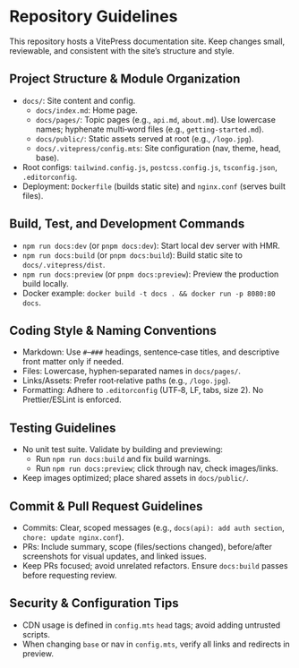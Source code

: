 # Repository Guidelines

This repository hosts a VitePress documentation site. Keep changes small, reviewable, and consistent with the site’s structure and style.

## Project Structure & Module Organization
- `docs/`: Site content and config.
  - `docs/index.md`: Home page.
  - `docs/pages/`: Topic pages (e.g., `api.md`, `about.md`). Use lowercase names; hyphenate multi‑word files (e.g., `getting-started.md`).
  - `docs/public/`: Static assets served at root (e.g., `/logo.jpg`).
  - `docs/.vitepress/config.mts`: Site configuration (nav, theme, head, base).
- Root configs: `tailwind.config.js`, `postcss.config.js`, `tsconfig.json`, `.editorconfig`.
- Deployment: `Dockerfile` (builds static site) and `nginx.conf` (serves built files).

## Build, Test, and Development Commands
- `npm run docs:dev` (or `pnpm docs:dev`): Start local dev server with HMR.
- `npm run docs:build` (or `pnpm docs:build`): Build static site to `docs/.vitepress/dist`.
- `npm run docs:preview` (or `pnpm docs:preview`): Preview the production build locally.
- Docker example: `docker build -t docs . && docker run -p 8080:80 docs`.

## Coding Style & Naming Conventions
- Markdown: Use `#`–`###` headings, sentence‑case titles, and descriptive front matter only if needed.
- Files: Lowercase, hyphen‑separated names in `docs/pages/`.
- Links/Assets: Prefer root‑relative paths (e.g., `/logo.jpg`).
- Formatting: Adhere to `.editorconfig` (UTF‑8, LF, tabs, size 2). No Prettier/ESLint is enforced.

## Testing Guidelines
- No unit test suite. Validate by building and previewing:
  - Run `npm run docs:build` and fix build warnings.
  - Run `npm run docs:preview`; click through nav, check images/links.
- Keep images optimized; place shared assets in `docs/public/`.

## Commit & Pull Request Guidelines
- Commits: Clear, scoped messages (e.g., `docs(api): add auth section`, `chore: update nginx.conf`).
- PRs: Include summary, scope (files/sections changed), before/after screenshots for visual updates, and linked issues.
- Keep PRs focused; avoid unrelated refactors. Ensure `docs:build` passes before requesting review.

## Security & Configuration Tips
- CDN usage is defined in `config.mts` `head` tags; avoid adding untrusted scripts.
- When changing `base` or nav in `config.mts`, verify all links and redirects in preview.
